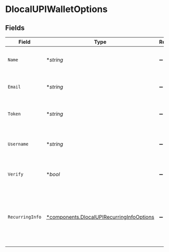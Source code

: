 # DlocalUPIWalletOptions


## Fields

| Field                                                                                                                                             | Type                                                                                                                                              | Required                                                                                                                                          | Description                                                                                                                                       | Example                                                                                                                                           |
| ------------------------------------------------------------------------------------------------------------------------------------------------- | ------------------------------------------------------------------------------------------------------------------------------------------------- | ------------------------------------------------------------------------------------------------------------------------------------------------- | ------------------------------------------------------------------------------------------------------------------------------------------------- | ------------------------------------------------------------------------------------------------------------------------------------------------- |
| `Name`                                                                                                                                            | **string*                                                                                                                                         | :heavy_minus_sign:                                                                                                                                | Passes `wallet.name` to the dLocal API for those connectors that need it.                                                                         | John Doe                                                                                                                                          |
| `Email`                                                                                                                                           | **string*                                                                                                                                         | :heavy_minus_sign:                                                                                                                                | Passes `wallet.email` to the dLocal API for those connectors that need it.                                                                        | john@example.com                                                                                                                                  |
| `Token`                                                                                                                                           | **string*                                                                                                                                         | :heavy_minus_sign:                                                                                                                                | Passes `wallet.token` to the dLocal API for those connectors that need it.                                                                        | 123456                                                                                                                                            |
| `Username`                                                                                                                                        | **string*                                                                                                                                         | :heavy_minus_sign:                                                                                                                                | Passes `wallet.username` to the dLocal API for those connectors that need it.                                                                     | johnd                                                                                                                                             |
| `Verify`                                                                                                                                          | **bool*                                                                                                                                           | :heavy_minus_sign:                                                                                                                                | Passes `wallet.verify` to the dLocal API for those connectors that need it.                                                                       | true                                                                                                                                              |
| `RecurringInfo`                                                                                                                                   | [*components.DlocalUPIRecurringInfoOptions](../../models/components/dlocalupirecurringinfooptions.md)                                             | :heavy_minus_sign:                                                                                                                                | Passes `wallet.recurring_info` to the dLocal API for those connectors that need it.                                                               | {<br/>"subscription_end_at": "20241201",<br/>"subscription_frequency": 1,<br/>"subscription_frequency_unit": "MONTHLY",<br/>"subscription_start_at": "20231201"<br/>} |